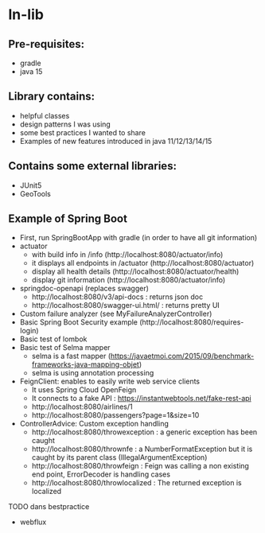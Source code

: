 # ln-lib

## Pre-requisites:
* gradle
* java 15

## Library contains:
- helpful classes
- design patterns I was using
- some best practices I wanted to share
- Examples of new features introduced in java 11/12/13/14/15

## Contains some external libraries:
* JUnit5
* GeoTools

## Example of Spring Boot
- First, run SpringBootApp with gradle (in order to have all git information)
- actuator
  - with build info in /info (http://localhost:8080/actuator/info)
  - it displays all endpoints in /actuator (http://localhost:8080/actuator)
  - display all health details (http://localhost:8080/actuator/health)
  - display git information (http://localhost:8080/actuator/info)
- springdoc-openapi (replaces swagger)
  - http://localhost:8080/v3/api-docs : returns json doc
  - http://localhost:8080/swagger-ui.html/ : returns pretty UI
- Custom failure analyzer (see MyFailureAnalyzerController)
- Basic Spring Boot Security example (http://localhost:8080/requires-login)
- Basic test of lombok  
- Basic test of Selma mapper
  - selma is a fast mapper (https://javaetmoi.com/2015/09/benchmark-frameworks-java-mapping-objet)
  - selma is using annotation processing
- FeignClient: enables to easily write web service clients
  - It uses Spring Cloud OpenFeign
  - It connects to a fake API : https://instantwebtools.net/fake-rest-api
  - http://localhost:8080/airlines/1
  - http://localhost:8080/passengers?page=1&size=10
- ControllerAdvice: Custom exception handling
  - http://localhost:8080/throwexception : a generic exception has been caught
  - http://localhost:8080/thrownfe : a NumberFormatException but it is caught by its parent class (IllegalArgumentException)
  - http://localhost:8080/throwfeign : Feign was calling a non existing end point, ErrorDecoder is handling cases
  - http://localhost:8080/throwlocalized : The returned exception is localized

TODO dans bestpractice
- webflux

